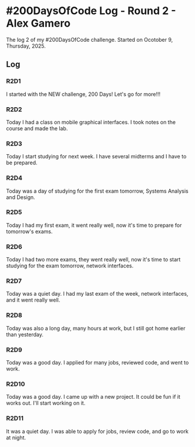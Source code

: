 # #200DaysOfCode Log - Round 2 - Alex Gamero

The log 2 of my #200DaysOfCode challenge. Started on Ocotober 9, Thursday, 2025.

## Log

### R2D1 
I started with the NEW challenge, 200 Days! Let's go for more!!!

### R2D2
Today I had a class on mobile graphical interfaces. I took notes on the course and made the lab.

### R2D3
Today I start studying for next week. I have several midterms and I have to be prepared.

### R2D4
Today was a day of studying for the first exam tomorrow, Systems Analysis and Design. 

### R2D5
Today I had my first exam, it went really well, now it's time to prepare for tomorrow's exams.

### R2D6
Today I had two more exams, they went really well, now it's time to start studying for the exam tomorrow, network interfaces.

### R2D7
Today was a quiet day. I had my last exam of the week, network interfaces, and it went really well.

### R2D8
Today was also a long day, many hours at work, but I still got home earlier than yesterday.

### R2D9
Today was a good day. I applied for many jobs, reviewed code, and went to work.

### R2D10
Today was a good day. I came up with a new project. It could be fun if it works out. I'll start working on it.

### R2D11
It was a quiet day. I was able to apply for jobs, review code, and go to work at night.